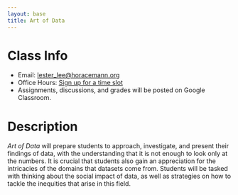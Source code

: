 ```yaml
---
layout: base
title: Art of Data
---
```

# Class Info
  - Email: [lester_lee@horacemann.org](mailto:lester_lee@horacemann.org)
  - Office Hours: [Sign up for a time slot][office]
  - Assignments, discussions, and grades will be posted on Google Classroom.

# Description
_Art of Data_ will prepare students to approach, investigate, and present their findings of data, with the understanding that it is not enough to look only at the numbers. It is crucial that students also gain an appreciation for the intricacies of the domains that datasets come from. Students will be tasked with thinking about the social impact of data, as well as strategies on how to tackle the inequities that arise in this field.

[office]: https://calendar.google.com/calendar/selfsched?sstoken=UUY4RDhDalJGdmFqfGRlZmF1bHR8Mzg4NTVhZGFiNmQ3NDBmM2NjNWIzZmI4ODM0OWUwYjE